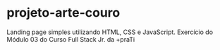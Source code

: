 # projeto-arte-couro
Landing page simples utilizando HTML, CSS e JavaScript. Exercício do Módulo 03 do Curso Full Stack Jr. da +praTi
